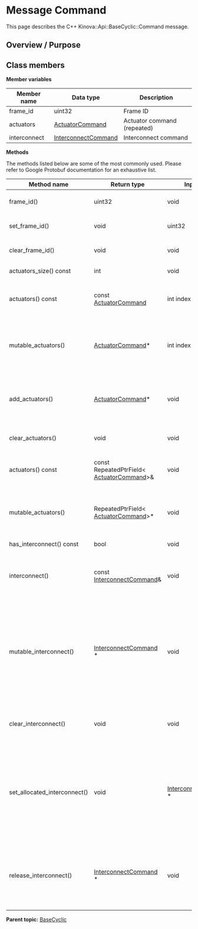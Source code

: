# Message Command

This page describes the C++ Kinova::Api::BaseCyclic::Command message.

## Overview / Purpose

## Class members

 **Member variables** 

|Member name|Data type|Description|
|-----------|---------|-----------|
|frame\_id|uint32|Frame ID|
|actuators| [ActuatorCommand](msg_BaseCyclic_ActuatorCommand.md#)|Actuator command \(repeated\)|
|interconnect| [InterconnectCommand](msg_BaseCyclic_InterconnectCommand.md#)|Interconnect command|

 **Methods** 

The methods listed below are some of the most commonly used. Please refer to Google Protobuf documentation for an exhaustive list.

|Method name|Return type|Input type|Description|
|-----------|-----------|----------|-----------|
|frame\_id\(\)|uint32|void|Returns the current value of frame\_id. If the frame\_id is not set, returns 0.|
|set\_frame\_id\(\)|void|uint32|Sets the value of frame\_id. After calling this, frame\_id\(\) will return value.|
|clear\_frame\_id\(\)|void|void|Clears the value of frame\_id. After calling this, frame\_id\(\) will return 0.|
|actuators\_size\(\) const|int|void|Returns the number of elements currently in the field.|
|actuators\(\) const|const [ActuatorCommand](msg_BaseCyclic_ActuatorCommand.md#)|int index|Returns the element at the given zero-based index. Calling this method with index outside of \[0, actuators\_size\(\)\) yields undefined behavior.|
|mutable\_actuators\(\)| [ActuatorCommand](msg_BaseCyclic_ActuatorCommand.md#)\*|int index|Returns a pointer to the mutable [ActuatorCommand](msg_BaseCyclic_ActuatorCommand.md#) object that stores the value of the element at the given zero-based index. Calling this method with index outside of \[0, actuators\_size\(\)\) yields undefined behavior.|
|add\_actuators\(\)| [ActuatorCommand](msg_BaseCyclic_ActuatorCommand.md#)\*|void|Adds a new element and returns a pointer to it. The returned [ActuatorCommand](msg_BaseCyclic_ActuatorCommand.md#) is mutable and will have none of its fields set \(i.e. it will be identical to a newly-allocated [ActuatorCommand](msg_BaseCyclic_ActuatorCommand.md#)\).|
|clear\_actuators\(\)|void|void|Removes all elements from the field. After calling this, actuators\_size\(\) will return zero.|
|actuators\(\) const|const RepeatedPtrField< [ActuatorCommand](msg_BaseCyclic_ActuatorCommand.md#)\>&|void|Returns the underlying RepeatedPtrField that stores the field's elements. This container class provides STL-like iterators and other methods.|
|mutable\_actuators\(\)|RepeatedPtrField< [ActuatorCommand](msg_BaseCyclic_ActuatorCommand.md#)\>\*|void|Returns a pointer to the underlying mutable RepeatedPtrField that stores the field's elements. This container class provides STL-like iterators and other methods.|
|has\_interconnect\(\) const|bool|void|Returns true if interconnect is set.|
|interconnect\(\)|const [InterconnectCommand](msg_BaseCyclic_InterconnectCommand.md#)&|void|Returns the current value of interconnect. If interconnect is not set, returns a [InterconnectCommand](msg_BaseCyclic_InterconnectCommand.md#) with none of its fields set \(possibly interconnect::default\_instance\(\)\).|
|mutable\_interconnect\(\)| [InterconnectCommand](msg_BaseCyclic_InterconnectCommand.md#) \*|void|Returns a pointer to the mutable [InterconnectCommand](msg_BaseCyclic_InterconnectCommand.md#) object that stores the field's value. If the field was not set prior to the call, then the returned [InterconnectCommand](msg_BaseCyclic_InterconnectCommand.md#) will have none of its fields set \(i.e. it will be identical to a newly-allocated [InterconnectCommand](msg_BaseCyclic_InterconnectCommand.md#)\). After calling this, has\_interconnect\(\) will return true and interconnect\(\) will return a reference to the same instance of [InterconnectCommand](msg_BaseCyclic_InterconnectCommand.md#).|
|clear\_interconnect\(\)|void|void|Clears the value of the field. After calling this, has\_interconnect\(\) will return false and interconnect\(\) will return the default value.|
|set\_allocated\_interconnect\(\)|void| [InterconnectCommand](msg_BaseCyclic_InterconnectCommand.md#) \*|Sets the [InterconnectCommand](msg_BaseCyclic_InterconnectCommand.md#) object to the field and frees the previous field value if it exists. If the [InterconnectCommand](msg_BaseCyclic_InterconnectCommand.md#) pointer is not NULL, the message takes ownership of the allocated [InterconnectCommand](msg_BaseCyclic_InterconnectCommand.md#) object and has\_ [InterconnectCommand](msg_BaseCyclic_InterconnectCommand.md#)\(\) will return true. Otherwise, if the interconnect is NULL, the behavior is the same as calling clear\_interconnect\(\).|
|release\_interconnect\(\)| [InterconnectCommand](msg_BaseCyclic_InterconnectCommand.md#) \*|void|Releases the ownership of the field and returns the pointer of the [InterconnectCommand](msg_BaseCyclic_InterconnectCommand.md#) object. After calling this, caller takes the ownership of the allocated [InterconnectCommand](msg_BaseCyclic_InterconnectCommand.md#) object, has\_interconnect\(\) will return false, and interconnect\(\) will return the default value.|

**Parent topic:** [BaseCyclic](../references/summary_BaseCyclic.md)

